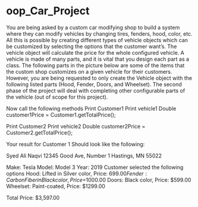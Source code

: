 # oop_Car_Project

You are being asked by a custom car modifying shop to build a system where they can modify vehicles by changing tires, fenders, hood, color, etc. All this is possible by creating different types of vehicle objects which can be customized by selecting the options that the customer want’s. The vehicle object will calculate the price for the whole configured vehicle.  A vehicle is made of many parts, and it is vital that you design each part as a class. The following parts in the picture below are some of the items that the custom shop customizes on a given vehicle for their customers.  However, you are being requested to only create the Vehicle object with the following listed parts (Hood, Fender, Doors, and Wheelset). The second phase of the project will deal with completing other configurable parts of the vehicle (out of scope for this project).

Now call the following methods
Print Customer1
Print vehicle1
Double customer1Price = Customer1.getTotalPrice();

Print Customer2
Print vehicle2
Double customer2Price = Customer2.getTotalPrice();

Your result for Customer 1 Should look like the following:

Syed Ali Naqvi
12345 Good Ave, Number 1
Hastings, MN 55022

Make: Tesla
Model: Model 3
Year: 2019
Customer selected the following options
Hood: Lifted in Silver color, Price: $699.00
Fender: Carbon Fiber in Black color, Price=$1000.00
Doors: Black color, Price: $599.00
Wheelset: Paint-coated, Price: $1299.00

Total Price: $3,597.00
